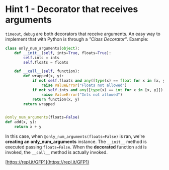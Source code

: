 # Hint 1 - Decorator that receives arguments

`timeout`, `debug` are both decorators that receive arguments. An easy way to implement that with Python is through a _"Class Decorator"_. Example:

```python
class only_num_arguments(object):
    def __init__(self, ints=True, floats=True):
        self.ints = ints
        self.floats = floats

    def __call__(self, function):
        def wrapped(x, y):
            if not self.floats and any([type(x) == float for x in [x, y]]):
                raise ValueError("Floats not allowed")
            if not self.ints and any([type(x) == int for x in [x, y]]):
                raise ValueError("Ints not allowed")
            return function(x, y)
        return wrapped


@only_num_arguments(floats=False)
def add(x, y):
    return x + y
```

In this case, when `@only_num_arguments(floats=False)` is ran, we're **creating an only_num_arguments** instance. The `__init__` method is executed passing `floats=False`. When the **decorated** function `add` is invoked, the `__call__` method is actually invoked.

[https://repl.it/GFP1](https://repl.it/GFP1)
